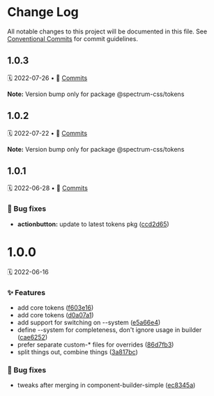 # Change Log

All notable changes to this project will be documented in this file.
See [Conventional Commits](https://conventionalcommits.org) for commit guidelines.

<a name="1.0.3"></a>
## 1.0.3
🗓 2022-07-26 • 📝 [Commits](https://github.com/adobe/spectrum-css/compare/@spectrum-css/tokens@1.0.2...@spectrum-css/tokens@1.0.3)

**Note:** Version bump only for package @spectrum-css/tokens





<a name="1.0.2"></a>
## 1.0.2
🗓 2022-07-22 • 📝 [Commits](https://github.com/adobe/spectrum-css/compare/@spectrum-css/tokens@1.0.1...@spectrum-css/tokens@1.0.2)

**Note:** Version bump only for package @spectrum-css/tokens





<a name="1.0.1"></a>
## 1.0.1
🗓 2022-06-28 • 📝 [Commits](https://github.com/adobe/spectrum-css/compare/@spectrum-css/tokens@1.0.0...@spectrum-css/tokens@1.0.1)

### 🐛 Bug fixes

* **actionbutton:** update to latest tokens pkg ([ccd2d65](https://github.com/adobe/spectrum-css/commit/ccd2d65))





<a name="1.0.0"></a>
# 1.0.0
🗓 2022-06-16

### ✨ Features

* add core tokens ([f603e16](https://github.com/adobe/spectrum-css/commit/f603e16))
* add core tokens ([d0a07a1](https://github.com/adobe/spectrum-css/commit/d0a07a1))
* add support for switching on --system ([e5a66e4](https://github.com/adobe/spectrum-css/commit/e5a66e4))
* define --system for completeness, don't ignore usage in builder ([cae6252](https://github.com/adobe/spectrum-css/commit/cae6252))
* prefer separate custom-* files for overrides ([86d7fb3](https://github.com/adobe/spectrum-css/commit/86d7fb3))
* split things out, combine things ([3a817bc](https://github.com/adobe/spectrum-css/commit/3a817bc))


### 🐛 Bug fixes

* tweaks after merging in component-builder-simple ([ec8345a](https://github.com/adobe/spectrum-css/commit/ec8345a))
